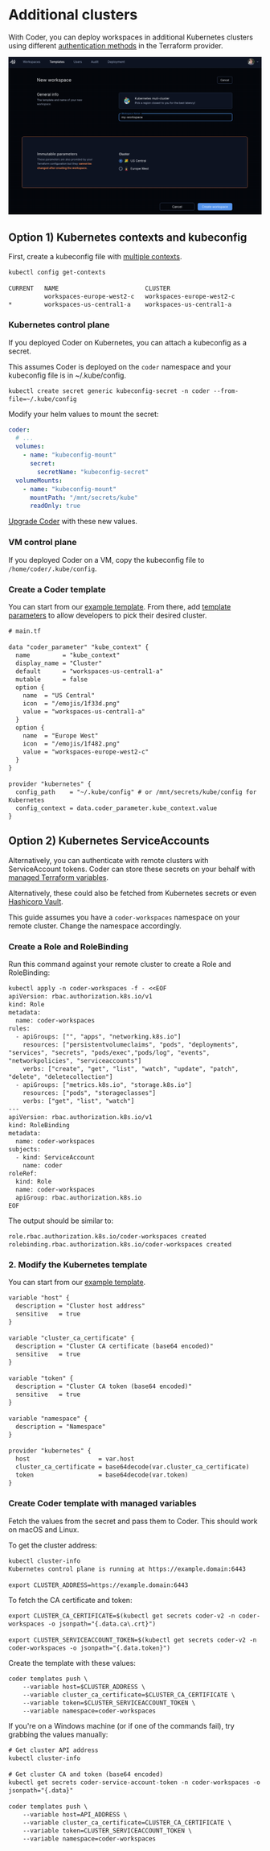 # Additional clusters

With Coder, you can deploy workspaces in additional Kubernetes clusters using
different
[authentication methods](https://registry.terraform.io/providers/hashicorp/kubernetes/latest/docs#authentication)
in the Terraform provider.

![Region picker in "Create Workspace" screen](../../images/platforms/kubernetes/region-picker.png)

## Option 1) Kubernetes contexts and kubeconfig

First, create a kubeconfig file with
[multiple contexts](https://kubernetes.io/docs/tasks/access-application-cluster/configure-access-multiple-clusters/).

```shell
kubectl config get-contexts

CURRENT   NAME                        CLUSTER
          workspaces-europe-west2-c   workspaces-europe-west2-c
*         workspaces-us-central1-a    workspaces-us-central1-a
```

### Kubernetes control plane

If you deployed Coder on Kubernetes, you can attach a kubeconfig as a secret.

This assumes Coder is deployed on the `coder` namespace and your kubeconfig file
is in ~/.kube/config.

```shell
kubectl create secret generic kubeconfig-secret -n coder --from-file=~/.kube/config
```

Modify your helm values to mount the secret:

```yaml
coder:
  # ...
  volumes:
    - name: "kubeconfig-mount"
      secret:
        secretName: "kubeconfig-secret"
  volumeMounts:
    - name: "kubeconfig-mount"
      mountPath: "/mnt/secrets/kube"
      readOnly: true
```

[Upgrade Coder](../../install/kubernetes.md#upgrading-coder-via-helm) with these
new values.

### VM control plane

If you deployed Coder on a VM, copy the kubeconfig file to
`/home/coder/.kube/config`.

### Create a Coder template

You can start from our
[example template](https://github.com/coder/coder/tree/main/examples/templates/kubernetes).
From there, add [template parameters](../../templates/parameters.md) to allow
developers to pick their desired cluster.

```hcl
# main.tf

data "coder_parameter" "kube_context" {
  name         = "kube_context"
  display_name = "Cluster"
  default      = "workspaces-us-central1-a"
  mutable      = false
  option {
    name  = "US Central"
    icon  = "/emojis/1f33d.png"
    value = "workspaces-us-central1-a"
  }
  option {
    name  = "Europe West"
    icon  = "/emojis/1f482.png"
    value = "workspaces-europe-west2-c"
  }
}

provider "kubernetes" {
  config_path    = "~/.kube/config" # or /mnt/secrets/kube/config for Kubernetes
  config_context = data.coder_parameter.kube_context.value
}
```

## Option 2) Kubernetes ServiceAccounts

Alternatively, you can authenticate with remote clusters with ServiceAccount
tokens. Coder can store these secrets on your behalf with
[managed Terraform variables](../../templates/variables.md).

Alternatively, these could also be fetched from Kubernetes secrets or even
[Hashicorp Vault](https://registry.terraform.io/providers/hashicorp/vault/latest/docs/data-sources/generic_secret).

This guide assumes you have a `coder-workspaces` namespace on your remote
cluster. Change the namespace accordingly.

### Create a Role and RoleBinding

Run this command against your remote cluster to create a Role and RoleBinding:

```shell
kubectl apply -n coder-workspaces -f - <<EOF
apiVersion: rbac.authorization.k8s.io/v1
kind: Role
metadata:
  name: coder-workspaces
rules:
  - apiGroups: ["", "apps", "networking.k8s.io"]
    resources: ["persistentvolumeclaims", "pods", "deployments", "services", "secrets", "pods/exec","pods/log", "events", "networkpolicies", "serviceaccounts"]
    verbs: ["create", "get", "list", "watch", "update", "patch", "delete", "deletecollection"]
  - apiGroups: ["metrics.k8s.io", "storage.k8s.io"]
    resources: ["pods", "storageclasses"]
    verbs: ["get", "list", "watch"]
---
apiVersion: rbac.authorization.k8s.io/v1
kind: RoleBinding
metadata:
  name: coder-workspaces
subjects:
  - kind: ServiceAccount
    name: coder
roleRef:
  kind: Role
  name: coder-workspaces
  apiGroup: rbac.authorization.k8s.io
EOF
```

The output should be similar to:

```text
role.rbac.authorization.k8s.io/coder-workspaces created
rolebinding.rbac.authorization.k8s.io/coder-workspaces created
```

### 2. Modify the Kubernetes template

You can start from our
[example template](https://github.com/coder/coder/tree/main/examples/templates/kubernetes).

```hcl
variable "host" {
  description = "Cluster host address"
  sensitive   = true
}

variable "cluster_ca_certificate" {
  description = "Cluster CA certificate (base64 encoded)"
  sensitive   = true
}

variable "token" {
  description = "Cluster CA token (base64 encoded)"
  sensitive   = true
}

variable "namespace" {
  description = "Namespace"
}

provider "kubernetes" {
  host                   = var.host
  cluster_ca_certificate = base64decode(var.cluster_ca_certificate)
  token                  = base64decode(var.token)
}
```

### Create Coder template with managed variables

Fetch the values from the secret and pass them to Coder. This should work on
macOS and Linux.

To get the cluster address:

```shell
kubectl cluster-info
Kubernetes control plane is running at https://example.domain:6443

export CLUSTER_ADDRESS=https://example.domain:6443
```

To fetch the CA certificate and token:

```shell
export CLUSTER_CA_CERTIFICATE=$(kubectl get secrets coder-v2 -n coder-workspaces -o jsonpath="{.data.ca\.crt}")

export CLUSTER_SERVICEACCOUNT_TOKEN=$(kubectl get secrets coder-v2 -n coder-workspaces -o jsonpath="{.data.token}")
```

Create the template with these values:

```shell
coder templates push \
    --variable host=$CLUSTER_ADDRESS \
    --variable cluster_ca_certificate=$CLUSTER_CA_CERTIFICATE \
    --variable token=$CLUSTER_SERVICEACCOUNT_TOKEN \
    --variable namespace=coder-workspaces
```

If you're on a Windows machine (or if one of the commands fail), try grabbing
the values manually:

```shell
# Get cluster API address
kubectl cluster-info

# Get cluster CA and token (base64 encoded)
kubectl get secrets coder-service-account-token -n coder-workspaces -o jsonpath="{.data}"

coder templates push \
    --variable host=API_ADDRESS \
    --variable cluster_ca_certificate=CLUSTER_CA_CERTIFICATE \
    --variable token=CLUSTER_SERVICEACCOUNT_TOKEN \
    --variable namespace=coder-workspaces
```
